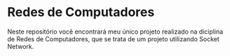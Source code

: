 # Redes de Computadores
Neste repositório você encontrará meu único projeto realizado na diciplina de Redes de Computadores,
que se trata de um projeto utilizando Socket Network.
